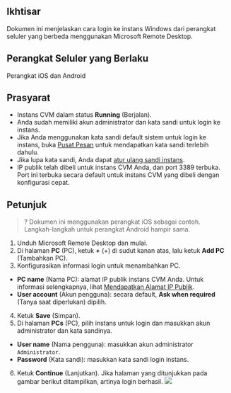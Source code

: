 ## Ikhtisar
Dokumen ini menjelaskan cara login ke instans Windows dari perangkat seluler yang berbeda menggunakan Microsoft Remote Desktop.

## Perangkat Seluler yang Berlaku
Perangkat iOS dan Android

## Prasyarat
- Instans CVM dalam status **Running** (Berjalan).
- Anda sudah memiliki akun administrator dan kata sandi untuk login ke instans.
 - Jika Anda menggunakan kata sandi default sistem untuk login ke instans, buka [Pusat Pesan](https://console.cloud.tencent.com/message) untuk mendapatkan kata sandi terlebih dahulu.
 - Jika lupa kata sandi, Anda dapat [atur ulang sandi instans](https://intl.cloud.tencent.com/document/product/213/16566).
- IP publik telah dibeli untuk instans CVM Anda, dan port 3389 terbuka. Port ini terbuka secara default untuk instans CVM yang dibeli dengan konfigurasi cepat.

## Petunjuk
>? Dokumen ini menggunakan perangkat iOS sebagai contoh. Langkah-langkah untuk perangkat Android hampir sama.
>
1. Unduh Microsoft Remote Desktop dan mulai.
2. Di halaman **PC** (PC), ketuk **+** (+) di sudut kanan atas, lalu ketuk **Add PC** (Tambahkan PC).
2. Konfigurasikan informasi login untuk menambahkan PC.
 - **PC name** (Nama PC): alamat IP publik instans CVM Anda. Untuk informasi selengkapnya, lihat [Mendapatkan Alamat IP Publik](https://intl.cloud.tencent.com/document/product/213/17940).
 - **User account** (Akun pengguna): secara default, **Ask when required** (Tanya saat diperlukan) dipilih.
4. Ketuk **Save** (Simpan).
5. Di halaman **PCs** (PC), pilih instans untuk login dan masukkan akun administrator dan kata sandinya.
 - **User name** (Nama pengguna): masukkan akun administrator `Administrator`.
 - **Password** (Kata sandi): masukkan kata sandi login instans.
6. Ketuk **Continue** (Lanjutkan). Jika halaman yang ditunjukkan pada gambar berikut ditampilkan, artinya login berhasil.
 ![](https://main.qcloudimg.com/raw/60abc6a9f51ae33ea95aa11edc53e009.jpg)
